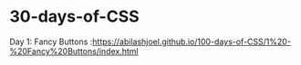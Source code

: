 # 30-days-of-CSS
Day 1: Fancy Buttons :https://abilashjoel.github.io/100-days-of-CSS/1%20-%20Fancy%20Buttons/index.html
